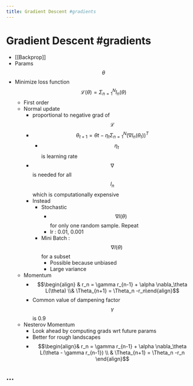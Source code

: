 ```yaml
---
title: Gradient Descent #gradients
---
```


# Gradient Descent #gradients
- [[Backprop]]
- Params $$\theta$$
- Minimize loss function $$\mathscr{L}(\theta) = \Sigma^N_{n=1}l_n(\theta)$$
	- First order
	- Normal update
		- proportional to negative grad of $$\mathscr{L}$$
		- $$\theta_{t+1} = \theta{t} - \eta_t \Sigma_{n=1}^N(\nabla l_n(\theta_t))^T$$
			- $$\eta_t$$ is learning rate
		- $$\nabla$$ is needed for all $$l_n$$ which is computationally expensive
		- Instead
			- Stochastic 
				- $$\nabla l(\theta)$$ for only one random sample. Repeat
				- lr : 0.01, 0.001
			- Mini Batch : $$\nabla l(\theta)$$ for a subset 
				- Possible because unbiased
				- Large variance
	- Momentum
		- $$\begin{align} & r_n = \gamma r_{n-1} + \alpha \nabla_\theta L(\theta) \\& \Theta_{n+1} = \Theta_n -r_n\end{align}$$
		- Common value of dampening factor $$\gamma$$ is 0.9
	- Nesterov Momentum
		- Look ahead by computing grads wrt future params
		- Better for rough landscapes
		- $$\begin{align}& r_n = \gamma r_{n-1} + \alpha \nabla_\theta L(\theta - \gamma r_{n-1}) \\ & \Theta_{n+1} = \Theta_n -r_n \end{align}$$

## …
